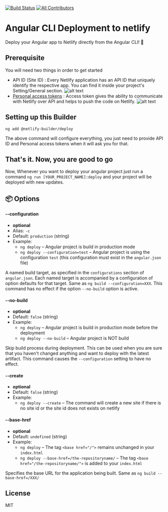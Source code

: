 [![Build Status](https://travis-ci.org/ngx-builders/netlify-builder.svg?branch=master)](https://travis-ci.org/nitishk72/netlify-builder)
[![All Contributors](https://img.shields.io/badge/all_contributors-1-orange.svg?style=flat-square)](#contributors)
# Angular CLI Deployment to netlify

Deploy your Angular app to Netlify directly from the Angular CLI! 🚀

## Prerequisite

You will need two things in order to get started

- API ID (Site ID) : Every Netlify application has an API ID that uniquely identify the respective app. You can find it inside your project's Setting/General section.
![alt text](https://raw.githubusercontent.com/ngx-builders/netlify-builder/master/screenshots/api-id.png)
- [Personal access tokens](https://app.netlify.com/user/applications#personal-access-tokens) : Access token gives the ability to communicate with Netlify over API and helps to push the code on Netlify.
![alt text](https://raw.githubusercontent.com/ngx-builders/netlify-builder/master/screenshots/personal-access-token.png)

## Setting up this Builder

```
ng add @netlify-builder/deploy
```

The above command will configure everything, you just need to provide API ID and Personal access tokens when it will ask you for that.

## That's it. Now, you are good to go

Now, Whenever you want to deploy your angular project just run a command `ng run [YOUR_PROJECT_NAME]:deploy` and your project will be deployed with new updates.


## 📦 Options <a name="options"></a>

#### --configuration <a name="configuration"></a>
 * __optional__
 * Alias: `-c`
 * Default: `production` (string)
 * Example:
    * `ng deploy` – Angular project is build in production mode
    * `ng deploy --configuration=test` – Angular project is using the configuration `test` (this configuration must exist in the `angular.json` file)

A named build target, as specified in the `configurations` section of `angular.json`.
Each named target is accompanied by a configuration of option defaults for that target.
Same as `ng build --configuration=XXX`.
This command has no effect if the option `--no-build` option is active.


#### --no-build <a name="no-build"></a>
- **optional**
- Default: `false` (string)
- Example:
  - `ng deploy` – Angular project is build in production mode before the deployment
  - `ng deploy --no-build` – Angular project is NOT build

Skip build process during deployment.
This can be used when you are sure that you haven't changed anything and want to deploy with the latest artifact.
This command causes the `--configuration` setting to have no effect.

#### --create <a name="create"></a>
- **optional**
- Default: `false` (string)
- Example:
  - `ng deploy --create` – The command will create a new site if there is no site id or the site id does not exists on netlify

#### --base-href <a name="base-href"></a>

- **optional**
- Default: `undefined` (string)
- Example:
  - `ng deploy` – The tag `<base href="/">` remains unchanged in your `index.html`
  - `ng deploy --base-href=/the-repositoryname/` – The tag `<base href="/the-repositoryname/">` is added to your `index.html`

Specifies the base URL for the application being built.
Same as `ng build --base-href=/XXX/`
## License

MIT


